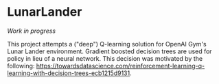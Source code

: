 # LunarLander
*Work in progress*

This project attempts a ("deep") Q-learning solution for OpenAI Gym's Lunar Lander environment. Gradient boosted decision trees are used for policy in lieu of a neural network. This decision was motivated by the following: https://towardsdatascience.com/reinforcement-learning-q-learning-with-decision-trees-ecb1215d9131.
